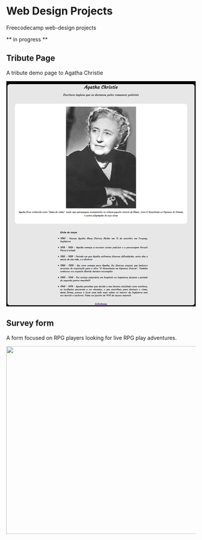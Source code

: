 # Web Design Projects

Freecodecamp web-design projects

** in progress **

## Tribute Page

A tribute demo page to Agatha Christie

<img src="tribute_page/imgs/tribute_page_agatha.png" width="600" height="600"/>

## Survey form

A form focused on RPG players looking for live RPG play adventures.

<img src="survey_form/imgs/survey_form_demo.gif" width="700" height="500"/>
